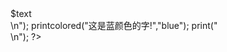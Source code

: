 <?php
    function printcolored($text,$color="black")
	{
		print("<font color=\"$color\">$text</font");
	}
	printcolored("这是黑颜色的字!");
	print("<br><br>\n");
	printcolored("这是蓝颜色的字!","blue");
	print("<br>\n");
?>
